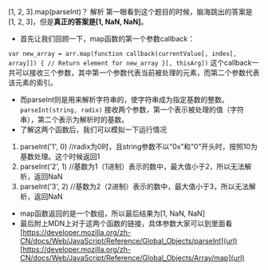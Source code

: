 [1, 2, 3].map(parseInt)？
  解析
  第一眼看到这个题目的时候，脑海跳出的答案是 [1, 2, 3]，但是**真正的答案是[1, NaN, NaN]**。

* 首先让我们回顾一下，map函数的第一个参数callback：

`var new_array = arr.map(function callback(currentValue[, index[, array]]) { // Return element for new_array }[, thisArg])`
这个callback一共可以接收三个参数，其中第一个参数代表当前被处理的元素，而第二个参数代表该元素的索引。

* 而parseInt则是用来解析字符串的，使字符串成为指定基数的整数。
  `parseInt(string, radix)`
  接收两个参数，第一个表示被处理的值（字符串），第二个表示为解析时的基数。
* 了解这两个函数后，我们可以模拟一下运行情况

1. parseInt('1', 0)  //radix为0时，且string参数不以“0x”和“0”开头时，按照10为基数处理。这个时候返回1
2. parseInt('2', 1)  //基数为1（1进制）表示的数中，最大值小于2，所以无法解析，返回NaN
3. parseInt('3', 2)  //基数为2（2进制）表示的数中，最大值小于3，所以无法解析，返回NaN

* map函数返回的是一个数组，所以最后结果为[1, NaN, NaN]
* 最后附上MDN上对于这两个函数的链接，具体参数大家可以到里面看
  [https://developer.mozilla.org/zh-CN/docs/Web/JavaScript/Reference/Global_Objects/parseInt](url)
  [https://developer.mozilla.org/zh-CN/docs/Web/JavaScript/Reference/Global_Objects/Array/map](url)

